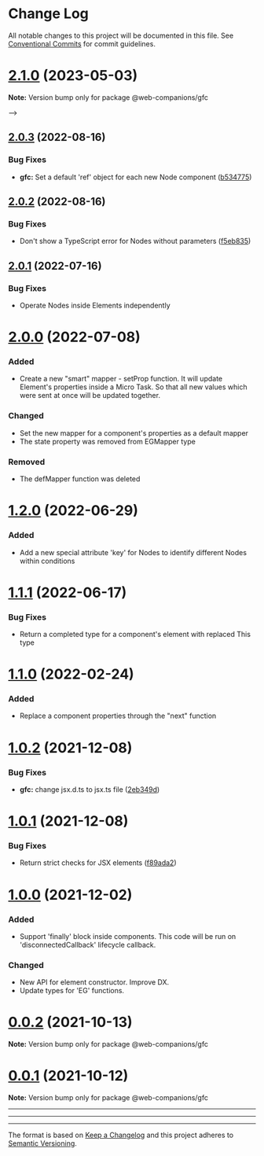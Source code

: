 # Change Log

All notable changes to this project will be documented in this file.
See [Conventional Commits](https://conventionalcommits.org) for commit guidelines.

# [2.1.0](https://github.com/sumbad/web-companions/compare/@web-companions/gfc@2.1.0-develop.1...@web-companions/gfc@2.1.0) (2023-05-03)

**Note:** Version bump only for package @web-companions/gfc





-->

## [2.0.3](https://github.com/sumbad/web-companions/compare/@web-companions/gfc@2.0.2...@web-companions/gfc@2.0.3) (2022-08-16)


### Bug Fixes

* **gfc:** Set a default 'ref' object for each new Node component ([b534775](https://github.com/sumbad/web-companions/commit/b534775a0edabe834e4084256fc429121a3ff156))





## [2.0.2](https://github.com/sumbad/web-companions/compare/@web-companions/gfc@2.0.0...@web-companions/gfc@2.0.2) (2022-08-16)


### Bug Fixes

* Don't show a TypeScript error for Nodes without parameters ([f5eb835](https://github.com/sumbad/web-companions/commit/f5eb835d5a18928b76edf8a38ec1669c85f8b363))


## [2.0.1](https://github.com/sumbad/web-companions/compare/@web-companions/gfc@2.0.0...@web-companions/gfc@2.0.1) (2022-07-16)

### Bug Fixes

  - Operate Nodes inside Elements independently

  

# [2.0.0](https://github.com/sumbad/web-companions/compare/@web-companions/gfc@1.3.0...@web-companions/gfc@2.0.0) (2022-07-08)

### Added

  - Create a new "smart" mapper - setProp function. 
    It will update Element's properties inside a Micro Task. So that all new values which were sent at once will be updated together.

### Changed

  - Set the new mapper for a component's properties as a default mapper
  - The state property was removed from EGMapper type

### Removed

  - The defMapper function was deleted



# [1.2.0](https://github.com/sumbad/web-companions/compare/@web-companions/gfc@1.1.1...@web-companions/gfc@1.2.0) (2022-06-29)

### Added
  - Add a new special attribute 'key' for Nodes to identify different Nodes within conditions


# [1.1.1](https://github.com/sumbad/web-companions/compare/@web-companions/gfc@1.101...@web-companions/gfc@1.1.1) (2022-06-17)

### Bug Fixes
  - Return a completed type for a component's element with replaced This type


# [1.1.0](https://github.com/sumbad/web-companions/compare/@web-companions/gfc@1.0.1...@web-companions/gfc@1.1.0) (2022-02-24)

### Added
  - Replace a component properties through the "next" function


# [1.0.2](https://github.com/sumbad/web-companions/compare/@web-companions/gfc@1.0.1...@web-companions/gfc@1.0.2) (2021-12-08)


### Bug Fixes

* **gfc:** change jsx.d.ts to jsx.ts file ([2eb349d](https://github.com/sumbad/web-companions/commit/2eb349d34071a5918348dd98f5ce51e75df40f15))



# [1.0.1](https://github.com/sumbad/web-companions/compare/@web-companions/gfc@1.0.0...@web-companions/gfc@1.0.1) (2021-12-08)


### Bug Fixes

* Return strict checks for JSX elements ([f89ada2](https://github.com/sumbad/web-companions/commit/f89ada2bc41726c25fe87e4dc1aa57ea31d6691c))


# [1.0.0](https://github.com/sumbad/web-companions/compare/@web-companions/gfc@0.0.2...@web-companions/gfc@1.0.0) (2021-12-02)

### Added
  - Support 'finally' block inside components. This code will be run on 'disconnectedCallback' lifecycle callback.

### Changed
  - New API for element constructor. Improve DX.
  - Update types for 'EG' functions.


# [0.0.2](https://github.com/sumbad/web-companions/compare/@web-companions/gfc@0.0.1...@web-companions/gfc@0.0.2) (2021-10-13)

**Note:** Version bump only for package @web-companions/gfc


# [0.0.1](https://github.com/sumbad/web-companions/compare/@web-companions/gfc@0.0.1-develop.4...@web-companions/gfc@0.0.1) (2021-10-12)

**Note:** Version bump only for package @web-companions/gfc


---
---
---


The format is based on [Keep a Changelog](http://keepachangelog.com/)
and this project adheres to [Semantic Versioning](http://semver.org/).







<!-- ## [X.Y.Z] - YYYY-MM-DD -->

<!-- ### Added -->
<!-- ### Changed -->
<!-- ### Deprecated -->
<!-- ### Removed -->
<!-- ### Bug Fixes -->
<!-- ### Security -->
<!-- ## Unreleased -->
